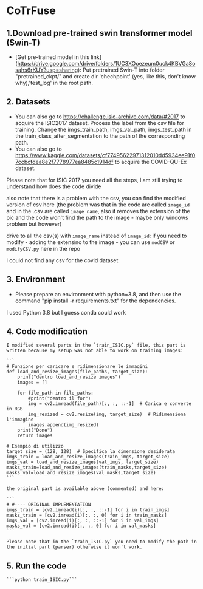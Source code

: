 # CoTrFuse

## 1.Download pre-trained swin transformer model (Swin-T)
   * [Get pre-trained model in this link]
      (https://drive.google.com/drive/folders/1UC3XOoezeum0uck4KBVGa8osahs6rKUY?usp=sharing): Put pretrained Swin-T into folder "pretrained_ckpt/" and create dir 'chechpoint' (yes, like this, don't know why),'test_log' in the root path.

## 2. Datasets 
   * You can also go to https://challenge.isic-archive.com/data/#2017 to acquire the ISIC2017 dataset. Process the label from the csv file for training. Change the imgs_train_path, imgs_val_path, imgs_test_path in the train_class_after_segmentation to the path of the corresponding path.
   * You can also go to https://www.kaggle.com/datasets/cf77495622971312010dd5934ee91f07ccbcfdea8e2f7778977ea8485c1914df to acquire the COVID-QU-Ex dataset.

   Please note that for ISIC 2017 you need all the steps, I am still trying to understand how does the code divide

   also note that there is a problem with the csv, you can find the modified version of csv here (the problem was that in the code are called `image_id` and in the .csv are called `image_name`, also it removes the extension of the pic and the code won't find the path to the image - maybe only windows problem but however)

   drive to all the csv(s) with `image_name` instead of `image_id`: 
   if you need to modify - adding the extensino to the image - you can use `modCSV` or `modifyCSV.py` here in the repo

   I could not find any csv for the covid dataset

## 3. Environment

   * Please prepare an environment with python=3.8, and then use the command "pip install -r requirements.txt" for the dependencies.

   I used Python 3.8 but I guess conda could work

## 4. Code modification

    I modified several parts in the `train_ISIC.py` file, this part is written because my setup was not able to work on training images:

    ```
    # Funzione per caricare e ridimensionare le immagini
    def load_and_resize_images(file_paths, target_size):
        print("dentro load_and_resize images")
        images = []

        for file_path in file_paths:
            #print("dentro il for")
            img = cv2.imread(file_path)[:, :, ::-1]  # Carica e converte in RGB
            img_resized = cv2.resize(img, target_size)  # Ridimensiona l'immagine
            images.append(img_resized)
        print("Done")
        return images

    # Esempio di utilizzo
    target_size = (128, 128)  # Specifica la dimensione desiderata
    imgs_train = load_and_resize_images(train_imgs, target_size)
    imgs_val = load_and_resize_images(val_imgs, target_size)
    masks_train=load_and_resize_images(train_masks,target_size)
    masks_val=load_and_resize_images(val_masks,target_size)
    ```

    the original part is available above (commented) and here:
    
    ```
    # #---- ORIGINAL IMPLEMENTATION
    imgs_train = [cv2.imread(i)[:, :, ::-1] for i in train_imgs]
    masks_train = [cv2.imread(i)[:, :, 0] for i in train_masks]
    imgs_val = [cv2.imread(i)[:, :, ::-1] for i in val_imgs]
    masks_val = [cv2.imread(i)[:, :, 0] for i in val_masks]
    ```

    Please note that in the `train_ISIC.py` you need to modify the path in the initial part (parser) otherwise it won't work.

## 5. Run the code

    ```python train_ISIC.py```